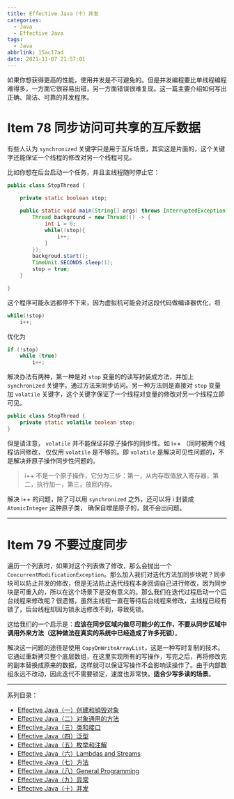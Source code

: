 ```yaml
---
title: Effective Java（十）并发
categories:
  - Java
  - Effective Java
tags:
  - Java
abbrlink: 15ac17ad
date: 2021-11-07 21:57:01
---
```


如果你想获得更高的性能，使用并发是不可避免的。但是并发编程要比单线程编程难得多，一方面它很容易出错，另一方面错误很难复现。这一篇主要介绍如何写出正确、简洁、可靠的并发程序。

<!-- more -->

# Item 78 同步访问可共享的互斥数据

有些人认为 `synchronized` 关键字只是用于互斥场景，其实这是片面的，这个关键字还能保证一个线程的修改对另一个线程可见。

比如你想在后台启动一个任务，并且主线程随时停止它：

```java
public class StopThread {
    
    private static boolean stop;

    public static void main(String[] args) throws InterruptedException{
        Thread background = new Thread(() -> {
            int i = 0;
            while(!stop){
                i++;
            }
        });
        backgroud.start();
        TimeUnit.SECONDS.sleep(1);
        stop = true;
    }

}
```

这个程序可能永远都停不下来，因为虚拟机可能会对这段代码做编译器优化，将

```java
while(!stop)
    i++;
```

优化为

```java
if (!stop)
    while (true)
        i++;
```

解决办法有两种，第一种是对 `stop` 变量的的读写封装成方法，并加上 `synchronized` 关键字。通过方法来同步访问。另一种方法则是直接对 `stop` 变量加 `volatile` 关键字，这个关键字保证了一个线程对变量的修改对另一个线程立即可见。

```java
public class StopThread {
    private static volatile boolean stop;
}
```

但是请注意， `volatile` 并不能保证非原子操作的同步性。如 i++ （同时被两个线程访问修改， 仅仅用 `volatile` 是不够的。即 `volatile` 是解决可见性问题的，不是解决非原子操作同步性问题的。

> i++ 不是一个原子操作，它分为三步：第一，从内存取值放入寄存器，第二，执行加一，第三，放回内存。

解决 i++ 的问题，除了可以用 `synchronized` 之外，还可以将 i 封装成 `AtomicInteger` 这种原子类， 确保自增是原子的，就不会出问题。 

--- 

# Item 79 不要过度同步

遍历一个列表时，如果对这个列表做了修改，那么会抛出一个 `ConcurrentModificationException`。那么加入我们对迭代方法加同步块呢？同步块可以防止并发的修改，但是无法防止迭代线程本身回调自己进行修改，因为同步块是可重入的，所以在这个场景下是没有意义的。那么我们在迭代过程启动一个后台线程来修改呢？很遗憾，虽然主线程一直在等待后台线程来修改，主线程已经有锁了，后台线程却因为锁永远修改不到，导致死锁。

这给我们的一个启示是：**应该在同步区域内做尽可能少的工作，不要从同步区域中调用外来方法（这种做法在真实的系统中已经造成了许多死锁）**。

解决这一问题的途径是使用 `CopyOnWriteArrayList`，这是一种写时复制的技术。它通过重新拷贝整个底层数组，在这里实现所有的写操作，写完之后，再将修改完的副本替换成原来的数据，这样就可以保证写操作不会影响读操作了。由于内部数组永远不改动，因此迭代不需要锁定，速度也非常快。**适合少写多读的场景**。

---

系列目录：

- [Effective Java（一）创建和销毁对象](../post/39fc1edf.html)
- [Effective Java（二）对象通用的方法](../post/f754c291.html)
- [Effective Java（三）类和接口](../post/20ef17da.html)
- [Effective Java（四）泛型](../post/53a4cf82.html)
- [Effective Java（五）枚举和注解](../post/acf36022.html)
- [Effective Java（六）Lambdas and Streams](../post/cc85a16e.html)
- [Effective Java（七）方法](../post/387fb533.html)
- [Effective Java（八）General Programming](../post/7d5810ff.html)
- [Effective Java（九）异常](../post/4e34dae4.html)
- [Effective Java（十）并发](../post/15ac17ad.html)